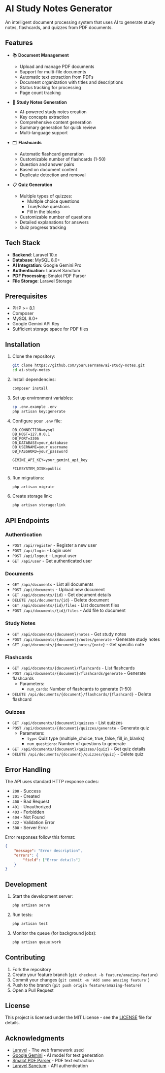 # AI Study Notes Generator

An intelligent document processing system that uses AI to generate study notes, flashcards, and quizzes from PDF documents.

## Features

- 📚 **Document Management**
  - Upload and manage PDF documents
  - Support for multi-file documents
  - Automatic text extraction from PDFs
  - Document organization with titles and descriptions
  - Status tracking for processing
  - Page count tracking

- 📝 **Study Notes Generation**
  - AI-powered study notes creation
  - Key concepts extraction
  - Comprehensive content generation
  - Summary generation for quick review
  - Multi-language support

- 🗂 **Flashcards**
  - Automatic flashcard generation
  - Customizable number of flashcards (1-50)
  - Question and answer pairs
  - Based on document content
  - Duplicate detection and removal

- 📋 **Quiz Generation**
  - Multiple types of quizzes:
    - Multiple choice questions
    - True/False questions
    - Fill in the blanks
  - Customizable number of questions
  - Detailed explanations for answers
  - Quiz progress tracking

## Tech Stack

- **Backend**: Laravel 10.x
- **Database**: MySQL 8.0+
- **AI Integration**: Google Gemini Pro
- **Authentication**: Laravel Sanctum
- **PDF Processing**: Smalot PDF Parser
- **File Storage**: Laravel Storage

## Prerequisites

- PHP >= 8.1
- Composer
- MySQL 8.0+
- Google Gemini API Key
- Sufficient storage space for PDF files

## Installation

1. Clone the repository:
   ```bash
   git clone https://github.com/yourusername/ai-study-notes.git
   cd ai-study-notes
   ```

2. Install dependencies:
   ```bash
   composer install
   ```

3. Set up environment variables:
   ```bash
   cp .env.example .env
   php artisan key:generate
   ```

4. Configure your `.env` file:
   ```env
   DB_CONNECTION=mysql
   DB_HOST=127.0.0.1
   DB_PORT=3306
   DB_DATABASE=your_database
   DB_USERNAME=your_username
   DB_PASSWORD=your_password

   GEMINI_API_KEY=your_gemini_api_key

   FILESYSTEM_DISK=public
   ```

5. Run migrations:
   ```bash
   php artisan migrate
   ```

6. Create storage link:
   ```bash
   php artisan storage:link
   ```

## API Endpoints

### Authentication
- `POST /api/register` - Register a new user
- `POST /api/login` - Login user
- `POST /api/logout` - Logout user
- `GET /api/user` - Get authenticated user

### Documents
- `GET /api/documents` - List all documents
- `POST /api/documents` - Upload new document
- `GET /api/documents/{id}` - Get document details
- `DELETE /api/documents/{id}` - Delete document
- `GET /api/documents/{id}/files` - List document files
- `POST /api/documents/{id}/files` - Add file to document

### Study Notes
- `GET /api/documents/{document}/notes` - Get study notes
- `POST /api/documents/{document}/notes/generate` - Generate study notes
- `GET /api/documents/{document}/notes/{note}` - Get specific note

### Flashcards
- `GET /api/documents/{document}/flashcards` - List flashcards
- `POST /api/documents/{document}/flashcards/generate` - Generate flashcards
  - Parameters:
    - `num_cards`: Number of flashcards to generate (1-50)
- `DELETE /api/documents/{document}/flashcards/{flashcard}` - Delete flashcard

### Quizzes
- `GET /api/documents/{document}/quizzes` - List quizzes
- `POST /api/documents/{document}/quizzes/generate` - Generate quiz
  - Parameters:
    - `type`: Quiz type (multiple_choice, true_false, fill_in_blanks)
    - `num_questions`: Number of questions to generate
- `GET /api/documents/{document}/quizzes/{quiz}` - Get quiz details
- `DELETE /api/documents/{document}/quizzes/{quiz}` - Delete quiz

## Error Handling

The API uses standard HTTP response codes:
- `200` - Success
- `201` - Created
- `400` - Bad Request
- `401` - Unauthorized
- `403` - Forbidden
- `404` - Not Found
- `422` - Validation Error
- `500` - Server Error

Error responses follow this format:
```json
{
    "message": "Error description",
    "errors": {
        "field": ["Error details"]
    }
}
```

## Development

1. Start the development server:
   ```bash
   php artisan serve
   ```

2. Run tests:
   ```bash
   php artisan test
   ```

3. Monitor the queue (for background jobs):
   ```bash
   php artisan queue:work
   ```

## Contributing

1. Fork the repository
2. Create your feature branch (`git checkout -b feature/amazing-feature`)
3. Commit your changes (`git commit -m 'Add some amazing feature'`)
4. Push to the branch (`git push origin feature/amazing-feature`)
5. Open a Pull Request

## License

This project is licensed under the MIT License - see the [LICENSE](LICENSE) file for details.

## Acknowledgments

- [Laravel](https://laravel.com) - The web framework used
- [Google Gemini](https://deepmind.google/technologies/gemini/) - AI model for text generation
- [Smalot PDF Parser](https://github.com/smalot/pdfparser) - PDF text extraction
- [Laravel Sanctum](https://laravel.com/docs/sanctum) - API authentication
